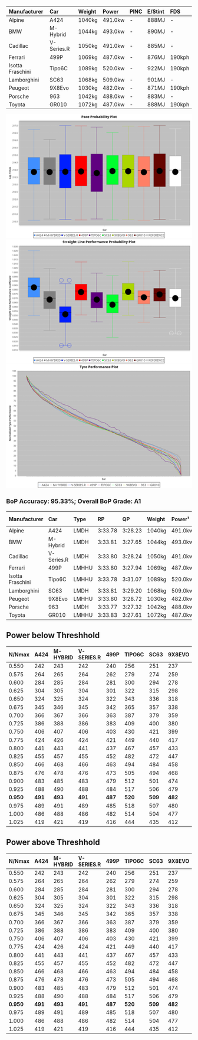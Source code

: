 | Manufacturer     | Car        | Weight | Power   | PINC    | E/Stint | FDS     |
|:-|:-|:-|:-|:-|:-|:-|
| Alpine           | A424       | 1040kg | 491.0kw |    -    | 888MJ   |    -    |
| BMW              | M-Hybrid   | 1044kg | 493.0kw |    -    | 890MJ   |    -    |
| Cadillac         | V-Series.R | 1050kg | 491.0kw |    -    | 885MJ   |    -    |
| Ferrari          | 499P       | 1069kg | 487.0kw |    -    | 876MJ   | 190kph  |
| Isotta Fraschini | Tipo6C     | 1089kg | 520.0kw |    -    | 922MJ   | 190kph  |
| Lamborghini      | SC63       | 1068kg | 509.0kw |    -    | 901MJ   |    -    |
| Peugeot          | 9X8Evo     | 1030kg | 482.0kw |    -    | 871MJ   | 190kph  |
| Porsche          | 963        | 1042kg | 488.0kw |    -    | 883MJ   |    -    |
| Toyota           | GR010      | 1072kg | 487.0kw |    -    | 888MJ   | 190kph  |

![PACECHART](./IMG/AUTO.png)
![STRAIGHTLINEPERFORMANCECHART](./IMG/AUTO_sp.png)
![TYREPERFORMANCECHART](./IMG/AUTO_tw.png)

### BoP Accuracy: 95.33%; Overall BoP Grade: A1
| Manufacturer     | Car        | Type  | RP      | QP      | Weight | Power¹  | Threshhold | PINC    | Power²   | E/Stint | AVG Vmax  | FDS     | RDLC | L/Stint | BOP-Grade | Model Accuracy | Model Points | Match%  | SimDiff |
|:-|:-|:-|:-|:-|:-|:-|:-|:-|:-|:-|:-|:-|:-|:-|:-|:-|:-|:-|:-|
| Alpine           | A424       | LMDH  | 3:33.78 | 3:28.23 | 1040kg | 491.0kw | 0.0kph     |    -    | 491.00kw |  888MJ  | 329.11kph |    -    | 1.01 | 12      | ~A1       | 100.00%        | 946          | 98.05%  | ±0.75s  |
| BMW              | M-Hybrid   | LMDH  | 3:33.81 | 3:27.65 | 1044kg | 493.0kw | 0.0kph     |    -    | 493.00kw |  890MJ  | 326.73kph |    -    | 1.01 | 12      | -A2       | 100.00%        | 1998         | 90.89%  | ±1.16s  |
| Cadillac         | V-Series.R | LMDH  | 3:33.80 | 3:28.24 | 1050kg | 491.0kw | 0.0kph     |    -    | 491.00kw |  885MJ  | 323.05kph |    -    | 1.01 | 12      | ~A1       | 98.11%         | 3991         | 95.56%  | ±2.01s  |
| Ferrari          | 499P       | LMHHU | 3:33.80 | 3:27.94 | 1069kg | 487.0kw | 0.0kph     |    -    | 487.00kw |  876MJ  | 326.10kph | 190kph  | 1.02 | 12      | ~A1       | 98.72%         | 4180         | 100.00% | ±2.10s  |
| Isotta Fraschini | Tipo6C     | LMHHU | 3:33.78 | 3:31.07 | 1089kg | 520.0kw | 0.0kph     |    -    | 520.00kw |  922MJ  | 327.47kph | 190kph  | 1.01 | 12      | +C1       | 97.73%         | 129          | 77.72%  | ±2.61s  |
| Lamborghini      | SC63       | LMDH  | 3:33.81 | 3:29.20 | 1068kg | 509.0kw | 0.0kph     |    -    | 509.00kw |  901MJ  | 326.27kph |    -    | 1.02 | 12      | ~A1       | 100.00%        | 784          | 96.78%  | ±2.16s  |
| Peugeot          | 9X8Evo     | LMHHU | 3:33.80 | 3:28.72 | 1030kg | 482.0kw | 0.0kph     |    -    | 482.00kw |  871MJ  | 327.73kph | 190kph  | 1.02 | 12      | ~A1       | 100.00%        | 636          | 99.37%  | ±2.08s  |
| Porsche          | 963        | LMDH  | 3:33.77 | 3:27.32 | 1042kg | 488.0kw | 0.0kph     |    -    | 488.00kw |  883MJ  | 326.71kph |    -    | 1.01 | 12      | ~A1       | 99.91%         | 11713        | 100.00% | ±1.97s  |
| Toyota           | GR010      | LMHHU | 3:33.83 | 3:27.61 | 1072kg | 487.0kw | 0.0kph     |    -    | 487.00kw |  888MJ  | 325.35kph | 190kph  | 1.01 | 12      | ~A1       | 99.90%         | 3123         | 99.63%  | ±2.05s  |

## Power below Threshhold
| N/Nmax    | A424    | M-HYBRID | V-SERIES.R | 499P    | TIPO6C  | SC63    | 9X8EVO  | 963     | GR010   |
|:-|:-|:-|:-|:-|:-|:-|:-|:-|:-|
|  0.550    |  242    |  243     |  242       |  240    |  256    |  251    |  237    |  240    |  240    |
|  0.575    |  264    |  265     |  264       |  262    |  279    |  274    |  259    |  262    |  262    |
|  0.600    |  284    |  285     |  284       |  281    |  300    |  294    |  278    |  282    |  281    |
|  0.625    |  304    |  305     |  304       |  301    |  322    |  315    |  298    |  302    |  301    |
|  0.650    |  324    |  325     |  324       |  322    |  343    |  336    |  318    |  322    |  322    |
|  0.675    |  345    |  346     |  345       |  342    |  365    |  357    |  338    |  343    |  342    |
|  0.700    |  366    |  367     |  366       |  363    |  387    |  379    |  359    |  364    |  363    |
|  0.725    |  386    |  388     |  386       |  383    |  409    |  400    |  380    |  384    |  383    |
|  0.750    |  406    |  407     |  406       |  403    |  430    |  421    |  399    |  403    |  403    |
|  0.775    |  424    |  426     |  424       |  421    |  449    |  440    |  417    |  422    |  421    |
|  0.800    |  441    |  443     |  441       |  437    |  467    |  457    |  433    |  438    |  437    |
|  0.825    |  455    |  457     |  455       |  452    |  482    |  472    |  447    |  453    |  452    |
|  0.850    |  466    |  468     |  466       |  463    |  494    |  484    |  458    |  464    |  463    |
|  0.875    |  476    |  478     |  476       |  473    |  505    |  494    |  468    |  474    |  473    |
|  0.900    |  483    |  485     |  483       |  479    |  512    |  501    |  474    |  480    |  479    |
|  0.925    |  488    |  490     |  488       |  484    |  517    |  506    |  479    |  485    |  484    |
| **0.950** | **491** | **493**  | **491**    | **487** | **520** | **509** | **482** | **488** | **487** |
|  0.975    |  489    |  491     |  489       |  485    |  518    |  507    |  480    |  486    |  485    |
|  1.000    |  486    |  488     |  486       |  482    |  514    |  504    |  477    |  483    |  482    |
|  1.025    |  419    |  421     |  419       |  416    |  444    |  435    |  412    |  417    |  416    |

## Power above Threshhold
| N/Nmax    | A424    | M-HYBRID | V-SERIES.R | 499P    | TIPO6C  | SC63    | 9X8EVO  | 963     | GR010   |
|:-|:-|:-|:-|:-|:-|:-|:-|:-|:-|
|  0.550    |  242    |  243     |  242       |  240    |  256    |  251    |  237    |  240    |  240    |
|  0.575    |  264    |  265     |  264       |  262    |  279    |  274    |  259    |  262    |  262    |
|  0.600    |  284    |  285     |  284       |  281    |  300    |  294    |  278    |  282    |  281    |
|  0.625    |  304    |  305     |  304       |  301    |  322    |  315    |  298    |  302    |  301    |
|  0.650    |  324    |  325     |  324       |  322    |  343    |  336    |  318    |  322    |  322    |
|  0.675    |  345    |  346     |  345       |  342    |  365    |  357    |  338    |  343    |  342    |
|  0.700    |  366    |  367     |  366       |  363    |  387    |  379    |  359    |  364    |  363    |
|  0.725    |  386    |  388     |  386       |  383    |  409    |  400    |  380    |  384    |  383    |
|  0.750    |  406    |  407     |  406       |  403    |  430    |  421    |  399    |  403    |  403    |
|  0.775    |  424    |  426     |  424       |  421    |  449    |  440    |  417    |  422    |  421    |
|  0.800    |  441    |  443     |  441       |  437    |  467    |  457    |  433    |  438    |  437    |
|  0.825    |  455    |  457     |  455       |  452    |  482    |  472    |  447    |  453    |  452    |
|  0.850    |  466    |  468     |  466       |  463    |  494    |  484    |  458    |  464    |  463    |
|  0.875    |  476    |  478     |  476       |  473    |  505    |  494    |  468    |  474    |  473    |
|  0.900    |  483    |  485     |  483       |  479    |  512    |  501    |  474    |  480    |  479    |
|  0.925    |  488    |  490     |  488       |  484    |  517    |  506    |  479    |  485    |  484    |
| **0.950** | **491** | **493**  | **491**    | **487** | **520** | **509** | **482** | **488** | **487** |
|  0.975    |  489    |  491     |  489       |  485    |  518    |  507    |  480    |  486    |  485    |
|  1.000    |  486    |  488     |  486       |  482    |  514    |  504    |  477    |  483    |  482    |
|  1.025    |  419    |  421     |  419       |  416    |  444    |  435    |  412    |  417    |  416    |
